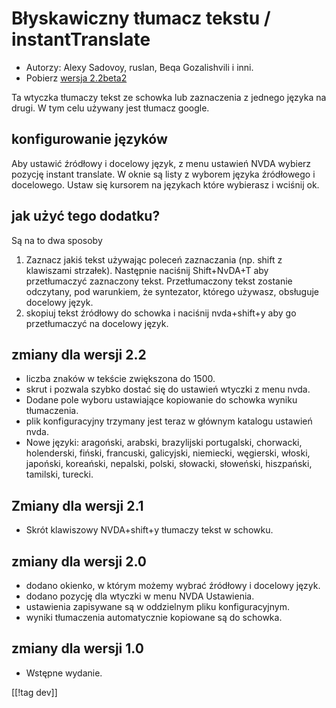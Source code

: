 # Błyskawiczny tłumacz tekstu / instantTranslate #

* Autorzy: Alexy Sadovoy, ruslan, Beqa Gozalishvili i inni.
* Pobierz [wersja 2.2beta2][1]

Ta wtyczka tłumaczy tekst ze schowka lub zaznaczenia z jednego języka na
drugi. W tym celu używany jest tłumacz google.

## konfigurowanie języków ##

Aby ustawić źródłowy i docelowy język, z menu ustawień NVDA wybierz pozycję
instant translate. W oknie są listy z wyborem języka źródłowego i
docelowego. Ustaw się kursorem na językach które wybierasz i wciśnij ok.

## jak użyć tego dodatku? ##

Są na to dwa sposoby

1. Zaznacz jakiś tekst używając poleceń zaznaczania (np. shift z klawiszami
   strzałek). Następnie naciśnij Shift+NvDA+T aby przetłumaczyć zaznaczony
   tekst. Przetłumaczony tekst zostanie odczytany, pod warunkiem, że
   syntezator, którego używasz, obsługuje docelowy język.
2. skopiuj tekst źródłowy do schowka i naciśnij nvda+shift+y aby go
   przetłumaczyć na docelowy język.

## zmiany dla wersji 2.2 ##
* liczba znaków w tekście zwiększona do 1500.
* skrut i pozwala szybko dostać się do ustawień wtyczki z menu nvda.
* Dodane pole wyboru ustawiające kopiowanie do schowka wyniku tłumaczenia.
* plik konfiguracyjny trzymany jest teraz w głównym katalogu ustawień nvda.
* Nowe języki: aragoński, arabski, brazylijski portugalski, chorwacki,
  holenderski, fiński, francuski, galicyjski, niemiecki, węgierski, włoski,
  japoński, koreański, nepalski, polski, słowacki, słoweński, hiszpański,
  tamilski, turecki.

## Zmiany dla wersji 2.1 ##
* Skrót klawiszowy NVDA+shift+y tłumaczy tekst w schowku.

## zmiany dla wersji 2.0 ##
* dodano okienko, w którym możemy wybrać źródłowy i docelowy język.
* dodano pozycję dla wtyczki w menu NVDA Ustawienia.
* ustawienia zapisywane są w oddzielnym pliku konfiguracyjnym.
* wyniki tłumaczenia automatycznie kopiowane są do schowka.

## zmiany dla wersji 1.0 ##
* Wstępne wydanie.

[[!tag dev]]

[1]: http://addons.nvda-project.org/files/get.php?file=it
